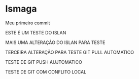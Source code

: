 # Ismaga


Meu primeiro commit

ESTE É UM TESTE DO ISLAN     


MAIS UMA ALTERAÇÃO DO ISLAN PARA TESTE  

TERCEIRA ALTERAÇÃO PARA TESTE GIT PULL AUTOMATICO


TESTE DE GIT PUSH AUJTOMATICO



TESTE DE GIT COM CONFLITO LOCAL


